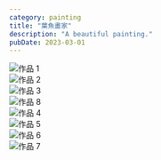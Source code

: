 ```yaml
---
category: painting
title: "葉魚畫家"
description: "A beautiful painting."
pubDate: 2023-03-01
---
```



<link rel="stylesheet" href="/static/style/gallery.css">
    <div class="gallery-gallery">
        <!-- <div class="gallery-gallery1"> -->
            <div class="gallery-item item1" id="1"><img src="/static/image/1.png" alt="作品 1"></div>         
            <div class="gallery-item item2"><img src="/static/image/2.jpg" alt="作品 2"></div>
            <div class="gallery-item item3"><img src="/static/image/3.jpg" alt="作品 3"></div>
            <div class="gallery-item item8"><img src="/static/image/draw.PNG" alt="作品 8"></div>
        <!-- </div> -->
        <!-- <div class="gallery-item gallery2"> -->
            <div class="gallery-item item4"><img src="/static/image/4.jpg" alt="作品 4"></div>
            <div class="gallery-item item5"><img src="/static/image/5.jpg" alt="作品 5"></div>
        <!-- </div> -->
        <!-- <div class="gallery-item gallery3"> -->
            <div class="gallery-item item6"><img src="/static/image/6.png" alt="作品 6"></div>
            <div class="gallery-item item7"><img src="/static/image/7.png" alt="作品 7"></div>
        <!-- </div> --> 
    </div>
